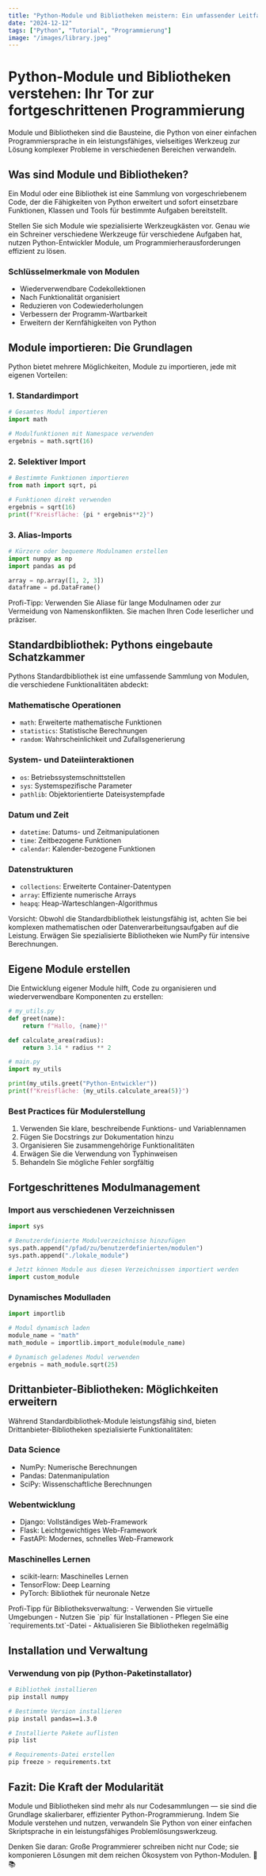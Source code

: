 ```yaml
---
title: "Python-Module und Bibliotheken meistern: Ein umfassender Leitfaden 🐍"
date: "2024-12-12"
tags: ["Python", "Tutorial", "Programmierung"]
image: "/images/library.jpeg"
---
```


# Python-Module und Bibliotheken verstehen: Ihr Tor zur fortgeschrittenen Programmierung

Module und Bibliotheken sind die Bausteine, die Python von einer einfachen Programmiersprache in ein leistungsfähiges, vielseitiges Werkzeug zur Lösung komplexer Probleme in verschiedenen Bereichen verwandeln.

## Was sind Module und Bibliotheken?

Ein Modul oder eine Bibliothek ist eine Sammlung von vorgeschriebenem Code, der die Fähigkeiten von Python erweitert und sofort einsetzbare Funktionen, Klassen und Tools für bestimmte Aufgaben bereitstellt.

<div class="note">
    Stellen Sie sich Module wie spezialisierte Werkzeugkästen vor. Genau wie ein Schreiner verschiedene Werkzeuge für verschiedene Aufgaben hat, nutzen Python-Entwickler Module, um Programmierherausforderungen effizient zu lösen.
</div>

### Schlüsselmerkmale von Modulen

- Wiederverwendbare Codekollektionen
- Nach Funktionalität organisiert
- Reduzieren von Codewiederholungen
- Verbessern der Programm-Wartbarkeit
- Erweitern der Kernfähigkeiten von Python

## Module importieren: Die Grundlagen

Python bietet mehrere Möglichkeiten, Module zu importieren, jede mit eigenen Vorteilen:

### 1. Standardimport

```python
# Gesamtes Modul importieren
import math

# Modulfunktionen mit Namespace verwenden
ergebnis = math.sqrt(16)
```

### 2. Selektiver Import

```python
# Bestimmte Funktionen importieren
from math import sqrt, pi

# Funktionen direkt verwenden
ergebnis = sqrt(16)
print(f"Kreisfläche: {pi * ergebnis**2}")
```

### 3. Alias-Imports

```python
# Kürzere oder bequemere Modulnamen erstellen
import numpy as np
import pandas as pd

array = np.array([1, 2, 3])
dataframe = pd.DataFrame()
```

<div class="tip">
    Profi-Tipp: Verwenden Sie Aliase für lange Modulnamen oder zur Vermeidung von Namenskonflikten. Sie machen Ihren Code leserlicher und präziser.
</div>

## Standardbibliothek: Pythons eingebaute Schatzkammer

Pythons Standardbibliothek ist eine umfassende Sammlung von Modulen, die verschiedene Funktionalitäten abdeckt:

### Mathematische Operationen
- `math`: Erweiterte mathematische Funktionen
- `statistics`: Statistische Berechnungen
- `random`: Wahrscheinlichkeit und Zufallsgenerierung

### System- und Dateiinteraktionen
- `os`: Betriebssystemschnittstellen
- `sys`: Systemspezifische Parameter
- `pathlib`: Objektorientierte Dateisystempfade

### Datum und Zeit
- `datetime`: Datums- und Zeitmanipulationen
- `time`: Zeitbezogene Funktionen
- `calendar`: Kalender-bezogene Funktionen

### Datenstrukturen
- `collections`: Erweiterte Container-Datentypen
- `array`: Effiziente numerische Arrays
- `heapq`: Heap-Warteschlangen-Algorithmus

<div class="error">
    Vorsicht: Obwohl die Standardbibliothek leistungsfähig ist, achten Sie bei komplexen mathematischen oder Datenverarbeitungsaufgaben auf die Leistung. Erwägen Sie spezialisierte Bibliotheken wie NumPy für intensive Berechnungen.
</div>

## Eigene Module erstellen

Die Entwicklung eigener Module hilft, Code zu organisieren und wiederverwendbare Komponenten zu erstellen:

```python
# my_utils.py
def greet(name):
    return f"Hallo, {name}!"

def calculate_area(radius):
    return 3.14 * radius ** 2

# main.py
import my_utils

print(my_utils.greet("Python-Entwickler"))
print(f"Kreisfläche: {my_utils.calculate_area(5)}")
```

### Best Practices für Modulerstellung

1. Verwenden Sie klare, beschreibende Funktions- und Variablennamen
2. Fügen Sie Docstrings zur Dokumentation hinzu
3. Organisieren Sie zusammengehörige Funktionalitäten
4. Erwägen Sie die Verwendung von Typhinweisen
5. Behandeln Sie mögliche Fehler sorgfältig

## Fortgeschrittenes Modulmanagement

### Import aus verschiedenen Verzeichnissen

```python
import sys

# Benutzerdefinierte Modulverzeichnisse hinzufügen
sys.path.append("/pfad/zu/benutzerdefinierten/modulen")
sys.path.append("./lokale_module")

# Jetzt können Module aus diesen Verzeichnissen importiert werden
import custom_module
```

### Dynamisches Modulladen

```python
import importlib

# Modul dynamisch laden
module_name = "math"
math_module = importlib.import_module(module_name)

# Dynamisch geladenes Modul verwenden
ergebnis = math_module.sqrt(25)
```

## Drittanbieter-Bibliotheken: Möglichkeiten erweitern

Während Standardbibliothek-Module leistungsfähig sind, bieten Drittanbieter-Bibliotheken spezialisierte Funktionalitäten:

### Data Science
- NumPy: Numerische Berechnungen
- Pandas: Datenmanipulation
- SciPy: Wissenschaftliche Berechnungen

### Webentwicklung
- Django: Vollständiges Web-Framework
- Flask: Leichtgewichtiges Web-Framework
- FastAPI: Modernes, schnelles Web-Framework

### Maschinelles Lernen
- scikit-learn: Maschinelles Lernen
- TensorFlow: Deep Learning
- PyTorch: Bibliothek für neuronale Netze

<div class="tip">
    Profi-Tipp für Bibliotheksverwaltung:
    - Verwenden Sie virtuelle Umgebungen
    - Nutzen Sie `pip` für Installationen
    - Pflegen Sie eine `requirements.txt`-Datei
    - Aktualisieren Sie Bibliotheken regelmäßig
</div>

## Installation und Verwaltung

### Verwendung von pip (Python-Paketinstallator)

```bash
# Bibliothek installieren
pip install numpy

# Bestimmte Version installieren
pip install pandas==1.3.0

# Installierte Pakete auflisten
pip list

# Requirements-Datei erstellen
pip freeze > requirements.txt
```

## Fazit: Die Kraft der Modularität

Module und Bibliotheken sind mehr als nur Codesammlungen — sie sind die Grundlage skalierbarer, effizienter Python-Programmierung. Indem Sie Module verstehen und nutzen, verwandeln Sie Python von einer einfachen Skriptsprache in ein leistungsfähiges Problemlösungswerkzeug.

Denken Sie daran: Große Programmierer schreiben nicht nur Code; sie komponieren Lösungen mit dem reichen Ökosystem von Python-Modulen. 🚀📚
